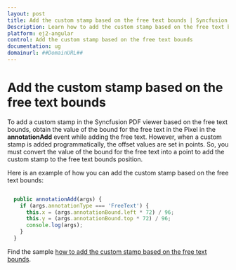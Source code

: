 ```yaml
---
layout: post
title: Add the custom stamp based on the free text bounds | Syncfusion
Description: Learn how to add the custom stamp based on the free text bounds in Syncfusion Angular Pdfviewer component of Syncfusion Essential JS 2 and more.
platform: ej2-angular
control: Add the custom stamp based on the free text bounds 
documentation: ug
domainurl: ##DomainURL##
---
```


# Add the custom stamp based on the free text bounds

To add a custom stamp in the Syncfusion PDF viewer based on the free text bounds, obtain the value of the bound for the free text in the Pixel in the **annotationAdd** event while adding the free text. However, when a custom stamp is added programmatically, the offset values are set in points. So, you must convert the value of the bound for the free text into a point to add the custom stamp to the free text bounds position.

Here is an example of how you can add the custom stamp based on the free text bounds:

```typescript

  public annotationAdd(args) {
    if (args.annotationType === 'FreeText') {
      this.x = (args.annotationBound.left * 72) / 96;
      this.y = (args.annotationBound.top * 72) / 96;
      console.log(args);
    }
  }

```

Find the sample [how to add the custom stamp based on the free text bounds](https://stackblitz.com/edit/angular-dxub1a-sm6c5g?file=app.component.ts).